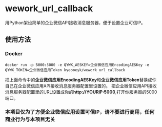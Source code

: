 # wework_url_callback
用Python架设简单的企业微信API接收消息服务器，便于设置企业可信IP。

## 使用方法

### Docker
```
docker run -p 5000:5000 -e QYWX_AESKEY=企业微信应用EncodingAESKey -e QYWX_TOKEN=企业微信应用Token kyeooeyk/wework_url_callback
```
把上面命令中的**企业微信应用EncodingAESKey**和**企业微信应用Token**替换成你自己在企业微信应用API接收消息服务器配置里设置的。
把企业微信应用API接收消息服务器配置里的URL设置成你的**http://YOURIP:5000**,打开你服务器的5000端口。

### 本项目仅为了方便企业微信应用设置可信IP，请不要进行商用，任何商业行为与本项目无关